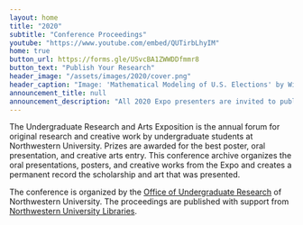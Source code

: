 ```yaml
---
layout: home
title: "2020"
subtitle: "Conference Proceedings"
youtube: "https://www.youtube.com/embed/QUTirbLhyIM"
home: true
button_url: https://forms.gle/USvcBA1ZWWDDfmmr8
button_text: "Publish Your Research"
header_image: "/assets/images/2020/cover.png"
header_caption: "Image: 'Mathematical Modeling of U.S. Elections' by William He & Christopher Lee"
announcement_title: null
announcement_description: "All 2020 Expo presenters are invited to publish in the Expo's annual conference proceedings **and** the _[Northwestern Undergraduate Research Journal Online](https://thenurj.com/nurj-online/)_. Complete the [submission form](https://forms.gle/USvcBA1ZWWDDfmmr8) to share your research with the world. Research submitted by **Friday, June 5th**, will receive priority consideration for the _Northwestern Undergraduate Research Journal Online_."
---
```

The Undergraduate Research and Arts Exposition is the annual forum for original research and creative work by undergraduate students at Northwestern University. Prizes are awarded for the best poster, oral presentation, and creative arts entry. This conference archive organizes the oral presentations, posters, and creative works from the Expo and creates a permanent record the scholarship and art that was presented.

The conference is organized by the [Office of Undergraduate Research](http://undergradresearch.northwestern.edu) of Northwestern University. The proceedings are published with support from [Northwestern University Libraries](mailto:digitalscholarship@northwestern.edu).
